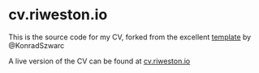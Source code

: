 # cv.riweston.io

This is the source code for my CV, forked from the excellent [template](https://github.com/KonradSzwarc/devscard) by @KonradSzwarc

A live version of the CV can be found at [cv.riweston.io](https://cv.riweston.io)
